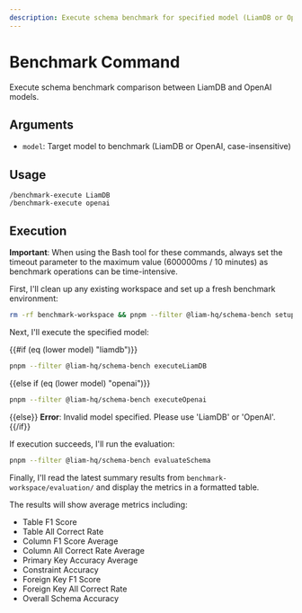 ```yaml
---
description: Execute schema benchmark for specified model (LiamDB or OpenAI)
---
```


# Benchmark Command

Execute schema benchmark comparison between LiamDB and OpenAI models.

## Arguments
- `model`: Target model to benchmark (LiamDB or OpenAI, case-insensitive)

## Usage
```
/benchmark-execute LiamDB
/benchmark-execute openai
```

## Execution

**Important**: When using the Bash tool for these commands, always set the timeout parameter to the maximum value (600000ms / 10 minutes) as benchmark operations can be time-intensive.

First, I'll clean up any existing workspace and set up a fresh benchmark environment:

```bash
rm -rf benchmark-workspace && pnpm --filter @liam-hq/schema-bench setupWorkspace
```

Next, I'll execute the specified model:

{{#if (eq (lower model) "liamdb")}}
```bash
pnpm --filter @liam-hq/schema-bench executeLiamDB
```
{{else if (eq (lower model) "openai")}}
```bash
pnpm --filter @liam-hq/schema-bench executeOpenai
```
{{else}}
**Error**: Invalid model specified. Please use 'LiamDB' or 'OpenAI'.
{{/if}}

If execution succeeds, I'll run the evaluation:

```bash
pnpm --filter @liam-hq/schema-bench evaluateSchema
```

Finally, I'll read the latest summary results from `benchmark-workspace/evaluation/` and display the metrics in a formatted table.

The results will show average metrics including:
- Table F1 Score
- Table All Correct Rate
- Column F1 Score Average
- Column All Correct Rate Average
- Primary Key Accuracy Average
- Constraint Accuracy
- Foreign Key F1 Score
- Foreign Key All Correct Rate
- Overall Schema Accuracy
